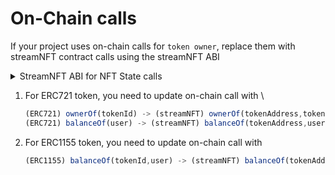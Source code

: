 # On-Chain calls

If your project uses on-chain calls for `token owner`, replace them with streamNFT contract calls using the streamNFT ABI

<details>

<summary>StreamNFT ABI for NFT State calls</summary>

```json
[
  {
    "inputs": [
      {
        "internalType": "uint256",
        "name": "tokenId",
        "type": "uint256"
      }
    ],
    "name": "ownerOf",
    "outputs": [
      {
        "internalType": "address",
        "name": "",
        "type": "address"
      }
    ],
    "stateMutability": "view",
    "type": "function"
  },
  {
    "inputs": [
      {
        "internalType": "address",
        "name": "tokenAddress",
        "type": "address"
      },
      {
        "internalType": "uint256",
        "name": "tokenId",
        "type": "uint256"
      },
      {
        "internalType": "address",
        "name": "user",
        "type": "address"
      }
    ],
    "name": "balanceOf",
    "outputs": [
      {
        "internalType": "uint256",
        "name": "",
        "type": "uint256"
      }
    ],
    "stateMutability": "view",
    "type": "function"
  },
  {
    "inputs": [
      {
        "internalType": "address",
        "name": "tokenAddress",
        "type": "address"
      },
      {
        "internalType": "address",
        "name": "user",
        "type": "address"
      }
    ],
    "name": "balanceOf",
    "outputs": [
      {
        "internalType": "uint256",
        "name": "",
        "type": "uint256"
      }
    ],
    "stateMutability": "view",
    "type": "function"
  }
]
```

</details>

1.  For ERC721 token, you need to update on-chain call with \


    ```javascript
    (ERC721) ownerOf(tokenId) -> (streamNFT) ownerOf(tokenAddress,tokenId)
    (ERC721) balanceOf(user) -> (streamNFT) balanceOf(tokenAddress,user)
    ```
2.  For ERC1155 token, you need to update on-chain call with&#x20;



    ```javascript
    (ERC1155) balanceOf(tokenId,user) -> (streamNFT) balanceOf(tokenAddress,tokenId,user)
    ```
